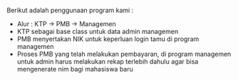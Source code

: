 Berikut adalah penggunaan program kami :

- Alur : KTP -> PMB -> Managemen
- KTP sebagai base class untuk data admin managemen
- PMB menyertakan NIK untuk keperluan login tamu di program managemen
- Proses PMB yang telah melakukan pembayaran, di program managemen untuk admin harus melakukan rekap terlebih dahulu agar bisa mengenerate nim bagi mahasiswa baru